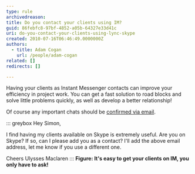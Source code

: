 ```yaml
---
type: rule
archivedreason: 
title: Do you contact your clients using IM?
guid: 86febfc8-97bf-4852-a05b-64327e33d41c
uri: do-you-contact-your-clients-using-lync-skype
created: 2010-07-16T06:46:49.0000000Z
authors: 
  - title: Adam Cogan
    url: /people/adam-cogan
related: []
redirects: []

---
```


Having your clients as Instant Messenger contacts can improve your efficiency in project work. You can get a fast solution to road blocks and solve little problems quickly, as well as develop a better relationship!  

<!--endintro-->

Of course any important chats should be [confirmed via email](/as-per-our-conversation-emails).

::: greybox
Hey Simon,

I find having my clients available on Skype is extremely useful. Are you on Skype? If so, can I please add you as a contact? I'll add the above email address, let me know if you use a different one.

Cheers
Ulysses Maclaren
:::
**Figure: It's easy to get your clients on IM, you only have to ask!**
